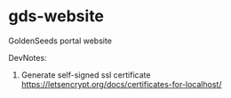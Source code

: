 # gds-website
GoldenSeeds portal website


DevNotes:

1. Generate self-signed ssl certificate https://letsencrypt.org/docs/certificates-for-localhost/